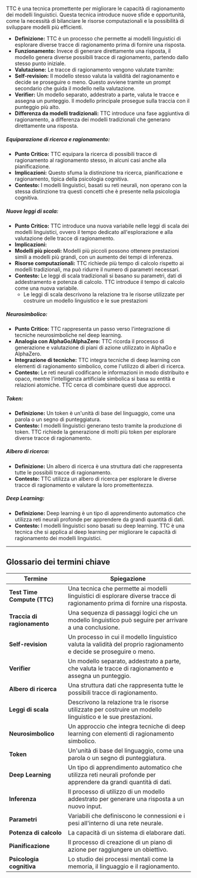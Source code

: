 TTC è una tecnica promettente per migliorare le capacità di ragionamento dei modelli linguistici. Questa tecnica introduce nuove sfide e opportunità, come la necessità di bilanciare le risorse computazionali e la possibilità di sviluppare modelli più efficienti. 

* **Definizione:** TTC è un processo che permette ai modelli linguistici di esplorare diverse tracce di ragionamento prima di fornire una risposta. 
* **Funzionamento:** Invece di generare direttamente una risposta, il modello genera diverse possibili tracce di ragionamento, partendo dallo stesso punto iniziale. 
* **Valutazione:** Le tracce di ragionamento vengono valutate tramite:
 * **Self-revision:** Il modello stesso valuta la validità del ragionamento e decide se proseguire o meno. Questo avviene tramite un prompt secondario che guida il modello nella valutazione.
 * **Verifier:** Un modello separato, addestrato a parte, valuta le tracce e assegna un punteggio. Il modello principale prosegue sulla traccia con il punteggio più alto.
* **Differenza da modelli tradizionali:** TTC introduce una fase aggiuntiva di ragionamento, a differenza dei modelli tradizionali che generano direttamente una risposta.

##### Equiparazione di ricerca e ragionamento:

* **Punto Critico:** TTC equipara la ricerca di possibili tracce di ragionamento al ragionamento stesso, in alcuni casi anche alla pianificazione. 
* **Implicazioni:** Questo sfuma la distinzione tra ricerca, pianificazione e ragionamento, tipica della psicologia cognitiva. 
* **Contesto:** I modelli linguistici, basati su reti neurali, non operano con la stessa distinzione tra questi concetti che è presente nella psicologia cognitiva.

##### Nuove leggi di scala:

* **Punto Critico:** TTC introduce una nuova variabile nelle leggi di scala dei modelli linguistici, ovvero il tempo dedicato all'esplorazione e alla valutazione delle tracce di ragionamento. 
* **Implicazioni:** 
 * **Modelli più piccoli:** Modelli più piccoli possono ottenere prestazioni simili a modelli più grandi, con un aumento dei tempi di inferenza.
 * **Risorse computazionali:** TTC richiede più tempo di calcolo rispetto ai modelli tradizionali, ma può ridurre il numero di parametri necessari.
* **Contesto:** Le leggi di scala tradizionali si basano su parametri, dati di addestramento e potenza di calcolo. TTC introduce il tempo di calcolo come una nuova variabile.
	* Le leggi di scala descrivono la relazione tra le risorse utilizzate per costruire un modello linguistico e le sue prestazioni

##### Neurosimbolico:

* **Punto Critico:** TTC rappresenta un passo verso l'integrazione di tecniche neurosimboliche nel deep learning. 
* **Analogia con AlphaGo/AlphaZero:** TTC ricorda il processo di generazione e valutazione di piani di azione utilizzato in AlphaGo e AlphaZero.
* **Integrazione di tecniche:** TTC integra tecniche di deep learning con elementi di ragionamento simbolico, come l'utilizzo di alberi di ricerca.
* **Contesto:** Le reti neurali codificano le informazioni in modo distribuito e opaco, mentre l'intelligenza artificiale simbolica si basa su entità e relazioni atomiche. TTC cerca di combinare questi due approcci.

##### Token:

* **Definizione:** Un token è un'unità di base del linguaggio, come una parola o un segno di punteggiatura.
* **Contesto:** I modelli linguistici generano testo tramite la produzione di token. TTC richiede la generazione di molti più token per esplorare diverse tracce di ragionamento.

##### Albero di ricerca:

* **Definizione:** Un albero di ricerca è una struttura dati che rappresenta tutte le possibili tracce di ragionamento.
* **Contesto:** TTC utilizza un albero di ricerca per esplorare le diverse tracce di ragionamento e valutare la loro promettentezza.

##### Deep Learning:

* **Definizione:** Deep learning è un tipo di apprendimento automatico che utilizza reti neurali profonde per apprendere da grandi quantità di dati.
* **Contesto:** I modelli linguistici sono basati su deep learning. TTC è una tecnica che si applica al deep learning per migliorare le capacità di ragionamento dei modelli linguistici.

---
## Glossario dei termini chiave

| Termine | Spiegazione |
|---|---|
| **Test Time Compute (TTC)** | Una tecnica che permette ai modelli linguistici di esplorare diverse tracce di ragionamento prima di fornire una risposta. |
| **Traccia di ragionamento** | Una sequenza di passaggi logici che un modello linguistico può seguire per arrivare a una conclusione. |
| **Self-revision** | Un processo in cui il modello linguistico valuta la validità del proprio ragionamento e decide se proseguire o meno. |
| **Verifier** | Un modello separato, addestrato a parte, che valuta le tracce di ragionamento e assegna un punteggio. |
| **Albero di ricerca** | Una struttura dati che rappresenta tutte le possibili tracce di ragionamento. |
| **Leggi di scala** | Descrivono la relazione tra le risorse utilizzate per costruire un modello linguistico e le sue prestazioni. |
| **Neurosimbolico** | Un approccio che integra tecniche di deep learning con elementi di ragionamento simbolico. |
| **Token** | Un'unità di base del linguaggio, come una parola o un segno di punteggiatura. |
| **Deep Learning** | Un tipo di apprendimento automatico che utilizza reti neurali profonde per apprendere da grandi quantità di dati. |
| **Inferenza** | Il processo di utilizzo di un modello addestrato per generare una risposta a un nuovo input. |
| **Parametri** | Variabili che definiscono le connessioni e i pesi all'interno di una rete neurale. |
| **Potenza di calcolo** | La capacità di un sistema di elaborare dati. |
| **Pianificazione** | Il processo di creazione di un piano di azione per raggiungere un obiettivo. |
| **Psicologia cognitiva** | Lo studio dei processi mentali come la memoria, il linguaggio e il ragionamento. |

